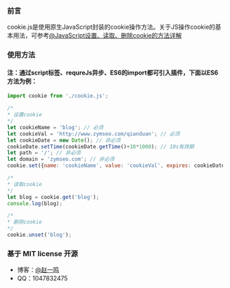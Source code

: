 ### 前言

cookie.js是使用原生JavaScript封装的cookie操作方法。关于JS操作cookie的基本用法，可参考[@JavaScript设置、读取、删除cookie的方法详解](http://www.zymseo.com/313.html)

### 使用方法

#### 注：通过script标签、requreJs异步、ES6的import都可引入插件，下面以ES6方法为例：

``` javascript
import cookie from './cookie.js';

/*
* 设置cookie
*/
let cookieName = 'blog'; // 必须
let cookieVal = 'http://www.zymseo.com/qianduan'; // 必须
let cookieDate = new Date(); // 非必须
cookieDate.setTime(cookieDate.getTime()+10*1000); // 10s有效期
let path = '/'; // 非必须
let domain = 'zymseo.com'; // 非必须
cookie.set({name: 'cookieName', value: 'cookieVal', expires: cookieDate.toGMTString(), path: '/', domain: 'zymseo.com'});

/*
* 读取cookie
*/
let blog = cookie.get('blog');
console.log(blog);

/*
* 删除cookie
*/
cookie.unset('blog');
```

### 基于 MIT license 开源
- 博客：[@赵一鸣](http://www.zymseo.com)
- QQ：1047832475
